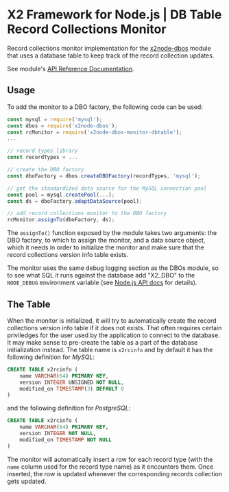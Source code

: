 # X2 Framework for Node.js | DB Table Record Collections Monitor

Record collections monitor implementation for the [x2node-dbos](https://www.npmjs.com/package/x2node-dbos) module that uses a database table to keep track of the record collection updates.

See module's [API Reference Documentation](https://boylesoftware.github.io/x2node-api-reference/module-x2node-dbos-monitor-dbtable.html).

## Usage

To add the monitor to a DBO factory, the following code can be used:

```javascript
const mysql = require('mysql');
const dbos = require('x2node-dbos');
const rcMonitor = require('x2node-dbos-monitor-dbtable');
...

// record types library
const recordTypes = ...

// create the DBO factory
const dboFactory = dbos.createDBOFactory(recordTypes, 'mysql');

// get the standardized data source for the MySQL connection pool
const pool = mysql.createPool(...);
const ds = dboFactory.adaptDataSource(pool);

// add record collections monitor to the DBO factory
rcMonitor.assignTo(dboFactory, ds);
```

The `assignTo()` function exposed by the module takes two arguments: the DBO factory, to which to assign the monitor, and a data source object, which it needs in order to initialize the monitor and make sure that the record collections version info table exists.

The monitor uses the same debug logging section as the DBOs module, so to see what SQL it runs against the database add "X2_DBO" to the `NODE_DEBUG` environment variable (see [Node.js API docs](https://nodejs.org/docs/latest-v4.x/api/util.html#util_util_debuglog_section) for details).

## The Table

When the monitor is initialized, it will try to automatically create the record collections version info table if it does not exists. That often requires certain priviledges for the user used by the application to connect to the database. It may make sense to pre-create the table as a part of the database initialization instead. The table name is `x2rcinfo` and by default it has the following definition for _MySQL_:

```sql
CREATE TABLE x2rcinfo (
    name VARCHAR(64) PRIMARY KEY,
    version INTEGER UNSIGNED NOT NULL,
    modified_on TIMESTAMP(3) DEFAULT 0
)
```

and the following definition for _PostgreSQL_:

```sql
CREATE TABLE x2rcinfo (
    name VARCHAR(64) PRIMARY KEY,
    version INTEGER NOT NULL,
    modified_on TIMESTAMP NOT NULL
)
```

The monitor will automatically insert a row for each record type (with the `name` column used for the record type name) as it encounters them. Once inserted, the row is updated whenever the corresponding records collection gets updated.
